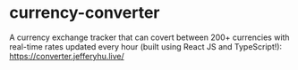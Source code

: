 # currency-converter
A currency exchange tracker that can covert between 200+ currencies with real-time rates updated every hour (built using React JS and TypeScript!): https://converter.jefferyhu.live/
